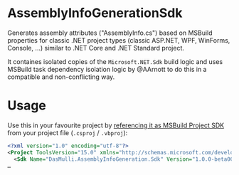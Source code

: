 # AssemblyInfoGenerationSdk

Generates assembly attributes ("AssemblyInfo.cs") based on MSBuild properties for classic .NET project types (classic ASP.NET, WPF, WinForms, Console, ...) similar to .NET Core and .NET Standard project.

It containes isolated copies of the `Microsoft.NET.Sdk` build logic and uses MSBuild task dependency isolation logic by @AArnott to do this in a compatible and non-conflicting way.

# Usage

Use this in your favourite project by [referencing it as MSBuild Project SDK](https://docs.microsoft.com/en-us/visualstudio/msbuild/how-to-use-project-sdk) from your project file (`.csproj` / `.vbproj`):

```xml
<?xml version="1.0" encoding="utf-8"?>
<Project ToolsVersion="15.0" xmlns="http://schemas.microsoft.com/developer/msbuild/2003">
  <Sdk Name="DasMulli.AssemblyInfoGeneration.Sdk" Version="1.0.0-beta001" />
…
```